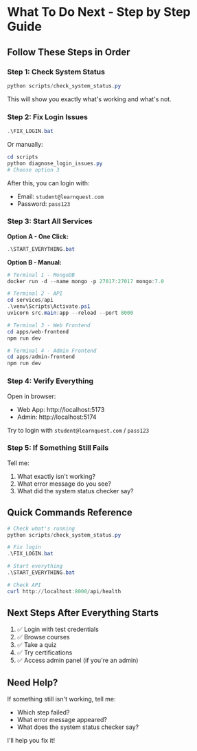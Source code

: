 # What To Do Next - Step by Step Guide

## Follow These Steps in Order

### Step 1: Check System Status

```powershell
python scripts/check_system_status.py
```

This will show you exactly what's working and what's not.

### Step 2: Fix Login Issues

```powershell
.\FIX_LOGIN.bat
```

Or manually:
```powershell
cd scripts
python diagnose_login_issues.py
# Choose option 3
```

After this, you can login with:
- Email: `student@learnquest.com`
- Password: `pass123`

### Step 3: Start All Services

**Option A - One Click:**
```powershell
.\START_EVERYTHING.bat
```

**Option B - Manual:**
```powershell
# Terminal 1 - MongoDB
docker run -d --name mongo -p 27017:27017 mongo:7.0

# Terminal 2 - API
cd services/api
.\venv\Scripts\Activate.ps1
uvicorn src.main:app --reload --port 8000

# Terminal 3 - Web Frontend
cd apps/web-frontend
npm run dev

# Terminal 4 - Admin Frontend
cd apps/admin-frontend
npm run dev
```

### Step 4: Verify Everything

Open in browser:
- Web App: http://localhost:5173
- Admin: http://localhost:5174

Try to login with `student@learnquest.com` / `pass123`

### Step 5: If Something Still Fails

Tell me:
1. What exactly isn't working?
2. What error message do you see?
3. What did the system status checker say?

## Quick Commands Reference

```powershell
# Check what's running
python scripts/check_system_status.py

# Fix login
.\FIX_LOGIN.bat

# Start everything
.\START_EVERYTHING.bat

# Check API
curl http://localhost:8000/api/health
```

## Next Steps After Everything Starts

1. ✅ Login with test credentials
2. ✅ Browse courses
3. ✅ Take a quiz
4. ✅ Try certifications
5. ✅ Access admin panel (if you're an admin)

## Need Help?

If something still isn't working, tell me:
- Which step failed?
- What error message appeared?
- What does the system status checker say?

I'll help you fix it!

